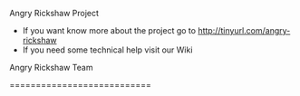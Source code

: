 Angry Rickshaw Project

 - If you want know more about the project go to http://tinyurl.com/angry-rickshaw
 - If you need some technical help visit our Wiki

Angry Rickshaw Team

===========================
